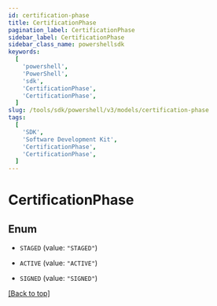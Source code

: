 ```yaml
---
id: certification-phase
title: CertificationPhase
pagination_label: CertificationPhase
sidebar_label: CertificationPhase
sidebar_class_name: powershellsdk
keywords:
  [
    'powershell',
    'PowerShell',
    'sdk',
    'CertificationPhase',
    'CertificationPhase',
  ]
slug: /tools/sdk/powershell/v3/models/certification-phase
tags:
  [
    'SDK',
    'Software Development Kit',
    'CertificationPhase',
    'CertificationPhase',
  ]
---
```


# CertificationPhase

## Enum

- `STAGED` (value: `"STAGED"`)

- `ACTIVE` (value: `"ACTIVE"`)

- `SIGNED` (value: `"SIGNED"`)

[[Back to top]](#)
